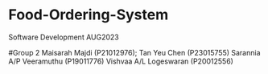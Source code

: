 # Food-Ordering-System

Software Development 
AUG2023

#Group 2
Maisarah Majdi (P21012976);
Tan Yeu Chen (P23015755)
Sarannia A/P Veeramuthu (P19011776)
Vishvaa A/L Logeswaran (P20012556)
